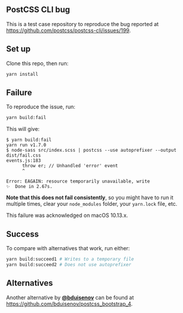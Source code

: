 ## PostCSS CLI bug

This is a test case repository to reproduce the bug reported at
<https://github.com/postcss/postcss-cli/issues/199>.

## Set up

Clone this repo, then run:

```sh
yarn install
```

## Failure

To reproduce the issue, run:

```sh
yarn build:fail
```

This will give:

```
$ yarn build:fail
yarn run v1.7.0
$ node-sass src/index.scss | postcss --use autoprefixer --output dist/fail.css
events.js:183
      throw er; // Unhandled 'error' event
      ^

Error: EAGAIN: resource temporarily unavailable, write
✨  Done in 2.67s.
```

**Note that this does not fail consistently**, so you might have to run it
multiple times, clear your `node_modules` folder, your `yarn.lock` file, etc.

This failure was acknowledged on macOS 10.13.x.

## Success

To compare with alternatives that work, run either:

```sh
yarn build:succeed1 # Writes to a temporary file
yarn build:succeed2 # Does not use autoprefixer
```

## Alternatives

Another alternative by [**@bduisenov**](https://github.com/bduisenov) can be
found at <https://github.com/bduisenov/postcss_bootstrap_4>.
